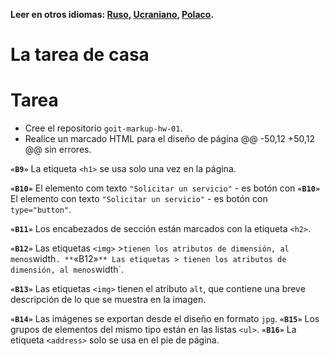 **Leer en otros idiomas: [Ruso](README.md), [Ucraniano](README.ua.md),
[Polaco](README.pl.md).**

# La tarea de casa

# Tarea

- Cree el repositorio `goit-markup-hw-01`.
- Realice un marcado HTML para el diseño de página @@ -50,12 +50,12 @@ sin
  errores.

**`«B9»`** La etiqueta `<h1>` se usa solo una vez en la página.

**`«B10»`** El elemento com texto `"Solicitar un servicio"` - es botón con
**`«B10»`** El elemento con texto `"Solicitar un servicio"` - es botón con
`type="button"`.

**`«B11»`** Los encabezados de sección están marcados con la etiqueta `<h2>`.

**`«B12»`** Las etiquetas
`<img>` >`tienen los atributos de dimensión, al menos`width`. **`«B12»`** Las etiquetas `<img>`> tienen los atributos de dimensión, al menos`width`.

**`«B13»`** Las etiquetas `<img>` tienen el atributo `alt`, que contiene una
breve descripción de lo que se muestra en la imagen.

**`«B14»`** Las imágenes se exportan desde el diseño en formato `jpg`.
**`«B15»`** Los grupos de elementos del mismo tipo están en las listas `<ul>`.
**`«B16»`** La etiqueta `<address>` solo se usa en el pie de página.
